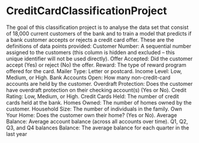 # CreditCardClassificationProject


The goal of this classification project is to analyse the data set that consist of 18,000 current customers of the bank and to train a model that predicts if a bank customer accepts or rejects a credit card offer. These are the definitions of data points provided:
Customer Number: A sequential number assigned to the customers (this column is hidden and excluded – this unique identifier will not be used directly).
Offer Accepted: Did the customer accept (Yes) or reject (No) the offer. Reward: The type of reward program offered for the card.
Mailer Type: Letter or postcard.
Income Level: Low, Medium, or High.
Bank Accounts Open: How many non-credit-card accounts are held by the customer.
Overdraft Protection: Does the customer have overdraft protection on their checking account(s) (Yes or No).
Credit Rating: Low, Medium, or High.
Credit Cards Held: The number of credit cards held at the bank.
Homes Owned: The number of homes owned by the customer.
Household Size: The number of individuals in the family.
Own Your Home: Does the customer own their home? (Yes or No).
Average Balance: Average account balance (across all accounts over time).
Q1, Q2, Q3, and Q4 balances
Balance: The average balance for each quarter in the last year
